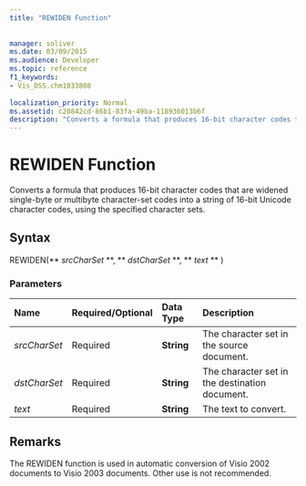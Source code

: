 ```yaml
---
title: "REWIDEN Function"
 
 
manager: soliver
ms.date: 03/09/2015
ms.audience: Developer
ms.topic: reference
f1_keywords:
- Vis_DSS.chm1033808
 
localization_priority: Normal
ms.assetid: c20842cd-86b1-83fa-49ba-118936013b6f
description: "Converts a formula that produces 16-bit character codes that are widened single-byte or multibyte character-set codes into a string of 16-bit Unicode character codes, using the specified character sets."
---
```


# REWIDEN Function

Converts a formula that produces 16-bit character codes that are widened single-byte or multibyte character-set codes into a string of 16-bit Unicode character codes, using the specified character sets. 
  
## Syntax

REWIDEN(** *srcCharSet* **, ** *dstCharSet* **, ** *text* ** ) 
  
### Parameters

|**Name**|**Required/Optional**|**Data Type**|**Description**|
|:-----|:-----|:-----|:-----|
| _srcCharSet_ <br/> |Required  <br/> |**String** <br/> |The character set in the source document.  <br/> |
| _dstCharSet_ <br/> |Required  <br/> |**String** <br/> | The character set in the destination document.  <br/> |
| _text_ <br/> |Required  <br/> |**String** <br/> |The text to convert.  <br/> |
   
## Remarks

The REWIDEN function is used in automatic conversion of Visio 2002 documents to Visio 2003 documents. Other use is not recommended.
  

